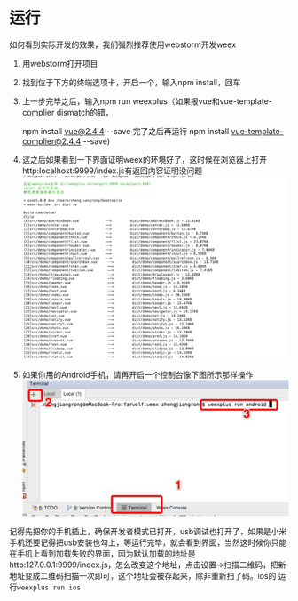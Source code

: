# 运行

如何看到实际开发的效果，我们强烈推荐使用webstorm开发weex

1. 用webstorm打开项目

2. 找到位于下方的终端选项卡，开启一个，输入npm install，回车

3. 上一步完毕之后，输入npm run weexplus（如果报vue和vue-template-complier dismatch的错，

   npm install vue@2.4.4 --save 完了之后再运行 npm install vue-template-complier@2.4.4 --save\)

4. 这之后如果看到一下界面证明weex的环境好了，这时候在浏览器上打开http:localhost:9999/index.js有返回内容证明没问题![](/assets/WechatIMG48.png)

5. 如果你用的Android手机，请再开启一个控制台像下图所示那样操作![](/assets/WechatIMG49.jpeg)

记得先把你的手机插上，确保开发者模式已打开，usb调试也打开了，如果是小米手机还要记得把usb安装也勾上，等运行完毕，就会看到界面，当然这时候你只能在手机上看到加载失败的界面，因为默认加载的地址是http:127.0.0.1:9999/index.js，怎么改变这个地址，点击设置-&gt;扫描二维码，把新地址变成二维码扫描一次即可，这个地址会被存起来，除非重新扫了码。ios的 运行`weexplus run ios`



